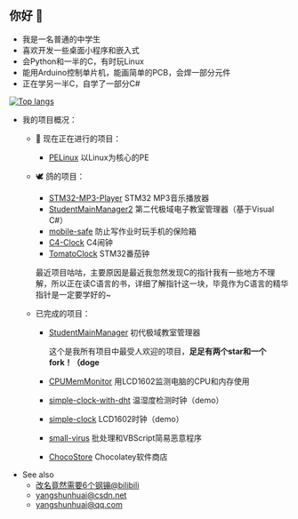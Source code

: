 ## 你好 👋

* 我是一名普通的中学生
* 喜欢开发一些桌面小程序和嵌入式
* 会Python和一半的C，有时玩Linux
* 能用Arduino控制单片机，能画简单的PCB，会焊一部分元件
* 正在学另一半C，自学了一部分C#

[![Top langs](https://github-readme-stats.vercel.app/api/top-langs/?username=yangshunhuai)](https://github.com/anuraghazra/github-readme-stats)


* 我的项目概况：
  - 🔭 现在正在进行的项目：
    * [PELinux](https://github.com/yangshunhuai/PELinux)
      以Linux为核心的PE
  
  - 🕊 鸽的项目：
    * [STM32-MP3-Player](https://github.com、yangshunhuai/STM32-MP3-Player)
      STM32 MP3音乐播放器
    * [StudentMainManager2](https://github.com/yangshunhuai/StudentMainManager2)
      第二代极域电子教室管理器（基于Visual C#）
    * [mobile-safe](https://github.com/yangshunhuai/mobile-safe)
      防止写作业时玩手机的保险箱
    * [C4-Clock](https://github.com/yangshunhuai/C4-Clock)
      C4闹钟
    * [TomatoClock](https://github.com/yangshunhuai/TomatoClock)
      STM32番茄钟
    
    最近项目咕咕，主要原因是最近我忽然发现C的指针我有一些地方不理解，所以正在读C语言的书，详细了解指针这一块，毕竟作为C语言的精华指针是一定要学好的~
  
  - 已完成的项目：
    * [StudentMainManager](https://github.com/yangshunhuai/StudentMainManager)
      初代极域教室管理器
      
      这个是我所有项目中最受人欢迎的项目，**足足有两个star和一个fork！（doge**
    * [CPUMemMonitor](https://github.com/yangshunhuai/ArduinoProjects/tree/main/projects/CPUMemMonitor)
      用LCD1602监测电脑的CPU和内存使用
    * [simple-clock-with-dht](https://github.com/yangshunhuai/ArduinoProjects/tree/main/projects/simple-clock-with-dht)
      温湿度检测时钟（demo）
    * [simple-clock](https://github.com/yangshunhuai/ArduinoProjects/tree/main/projects/simple-clock)
      LCD1602时钟（demo）
    * [small-virus](https://github.com/yangshunhuai/small-virus)
      批处理和VBScript简易恶意程序
    * [ChocoStore](https://github.com/yangshunhuai/ChocoStore)
      Chocolatey软件商店
* See also
  - [改名竟然需要6个钢镚@bilibili](https://space.bilibili.com/551883534)
  - [yangshunhuai@csdn.net](https://blog.csdn.net/michael_pipi)
  - yangshunhuai@qq.com
<!--
**yangshunhuai/yangshunhuai** is a ✨ _special_ ✨ repository because its `README.md` (this file) appears on your GitHub profile.

Here are some ideas to get you started:

- 🔭 I’m currently working on ...
- 🌱 I’m currently learning ...
- 👯 I’m looking to collaborate on ...
- 🤔 I’m looking for help with ...
- 💬 Ask me about ...
- 📫 How to reach me: ...
- 😄 Pronouns: ...
- ⚡ Fun fact: ...
-->
